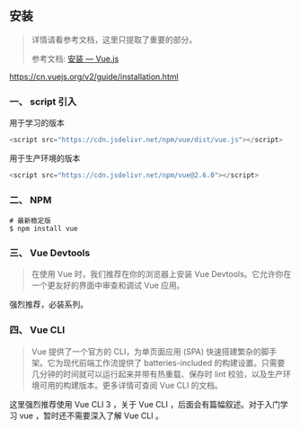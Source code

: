 ## 安装

> 详情请看参考文档，这里只提取了重要的部分。
> 
> 参考文档: [安装 — Vue.js](https://cn.vuejs.org/v2/guide/installation.html)

https://cn.vuejs.org/v2/guide/installation.html

### 一、 script 引入

用于学习的版本

```javascript
<script src="https://cdn.jsdelivr.net/npm/vue/dist/vue.js"></script>
```

用于生产环境的版本

```javascript
<script src="https://cdn.jsdelivr.net/npm/vue@2.6.0"></script>
```

### 二、 NPM

```shell
# 最新稳定版
$ npm install vue
```

### 三、 Vue Devtools

> 在使用 Vue 时，我们推荐在你的浏览器上安装 Vue Devtools。它允许你在一个更友好的界面中审查和调试 Vue 应用。

强烈推荐，必装系列。

### 四、 Vue CLI

> Vue 提供了一个官方的 CLI，为单页面应用 (SPA) 快速搭建繁杂的脚手架。它为现代前端工作流提供了 batteries-included 的构建设置。只需要几分钟的时间就可以运行起来并带有热重载、保存时 lint 校验，以及生产环境可用的构建版本。更多详情可查阅 Vue CLI 的文档。

这里强烈推荐使用 Vue CLI 3 ，关于 Vue CLI ，后面会有篇幅叙述。对于入门学习 vue ，暂时还不需要深入了解 Vue CLI 。